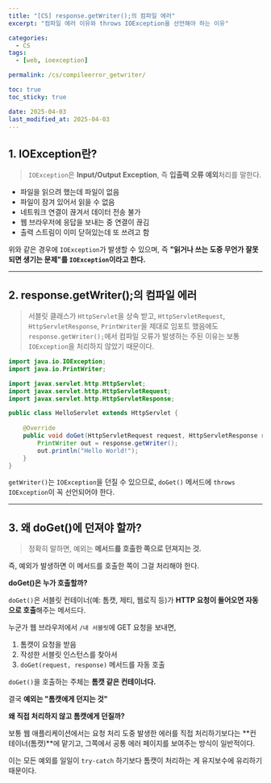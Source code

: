 ```yaml
---
title: "[CS] response.getWriter();의 컴파일 에러"
excerpt: "컴파일 에러 이유와 throws IOException을 선언해야 하는 이유"

categories:
  - CS
tags:
  - [web, ioexception]

permalink: /cs/compileerror_getwriter/

toc: true
toc_sticky: true

date: 2025-04-03
last_modified_at: 2025-04-03
---
```


## 1. IOException란?

>`IOException`은 **Input/Output Exception**, 즉 **입출력 오류 예외**처리를 말한다.

- 파일을 읽으려 했는데 파일이 없음
- 파일이 잠겨 있어서 읽을 수 없음
- 네트워크 연결이 끊겨서 데이터 전송 불가
- 웹 브라우저에 응답을 보내는 중 연결이 끊김
- 출력 스트림이 이미 닫혀있는데 또 쓰려고 함

위와 같은 경우에 `IOException`가 발생할 수 있으며, 즉 **"읽거나 쓰는 도중 무언가 잘못되면 생기는 문제"를 `IOException`이라고 한다.**

<hr>

## 2. response.getWriter();의 컴파일 에러

>서블릿 클래스가 `HttpServlet`을 상속 받고, `HttpServletRequest`, `HttpServletResponse`, `PrintWriter`을 제대로 임포트 했음에도 `response.getWriter();`에서 컴파일 오류가 발생하는 주된 이유는 보통 `IOException`을 처리하지 않았기 때문이다.

```java
import java.io.IOException;
import java.io.PrintWriter;

import javax.servlet.http.HttpServlet;
import javax.servlet.http.HttpServletRequest;
import javax.servlet.http.HttpServletResponse;

public class HelloServlet extends HttpServlet {
	
	@Override
	public void doGet(HttpServletRequest request, HttpServletResponse response) throws IOException {
		PrintWriter out = response.getWriter();
		out.println("Hello World!");
	}
}
```

`getWriter()`는 `IOException`을 던질 수 있으므로, `doGet()` 메서드에 `throws IOException`이 꼭 선언되어야 한다.

<hr>

## 3. 왜 doGet()에 던져야 할까?

>정확히 말하면, 예외는 **메서드를 호출한 쪽으로 던져지는 것.**

즉, 예외가 발생하면 이 메서드를 호출한 쪽이 그걸 처리해야 한다.

**doGet()은 누가 호출할까?**

`doGet()`은 서블릿 컨테이너(예: 톰캣, 제티, 웹로직 등)가 **HTTP 요청이 들어오면 자동으로 호출**해주는 메서드다.

누군가 웹 브라우저에서 `/내 서블릿`에 GET 요청을 보내면,

1. 톰캣이 요청을 받음
2. 작성한 서블릿 인스턴스를 찾아서
3. `doGet(request, response)` 메서드를 자동 호출

`doGet()`을 호출하는 주체는 **톰캣 같은 컨테이너다.**

결국 **예외는 "톰캣에게 던지는 것"**

**왜 직접 처리하지 않고 톰캣에게 던질까?**

보통 웹 애플리케이션에서는 요청 처리 도중 발생한 에러를 직접 처리하기보다는 **컨테이너(톰캣)**에 맡기고, 그쪽에서 공통 에러 페이지를 보여주는 방식이 일반적이다.

이는 모든 예외를 일일이 `try-catch` 하기보다 톰캣이 처리하는 게 유지보수에 유리하기 때문이다.